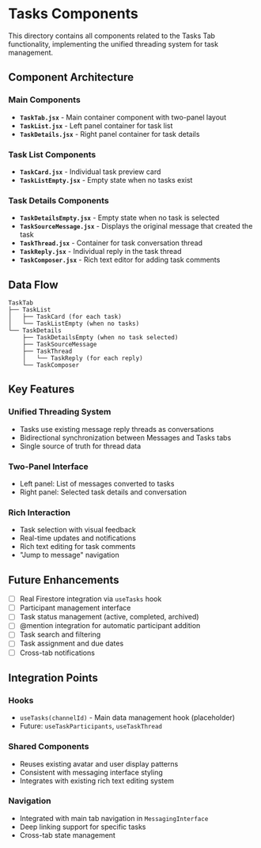 # Tasks Components

This directory contains all components related to the Tasks Tab functionality, implementing the unified threading system for task management.

## Component Architecture

### Main Components

- **`TaskTab.jsx`** - Main container component with two-panel layout
- **`TaskList.jsx`** - Left panel container for task list
- **`TaskDetails.jsx`** - Right panel container for task details

### Task List Components

- **`TaskCard.jsx`** - Individual task preview card
- **`TaskListEmpty.jsx`** - Empty state when no tasks exist

### Task Details Components

- **`TaskDetailsEmpty.jsx`** - Empty state when no task is selected
- **`TaskSourceMessage.jsx`** - Displays the original message that created the task
- **`TaskThread.jsx`** - Container for task conversation thread
- **`TaskReply.jsx`** - Individual reply in the task thread
- **`TaskComposer.jsx`** - Rich text editor for adding task comments

## Data Flow

```
TaskTab
├── TaskList
│   ├── TaskCard (for each task)
│   └── TaskListEmpty (when no tasks)
└── TaskDetails
    ├── TaskDetailsEmpty (when no task selected)
    ├── TaskSourceMessage
    ├── TaskThread
    │   └── TaskReply (for each reply)
    └── TaskComposer
```

## Key Features

### Unified Threading System
- Tasks use existing message reply threads as conversations
- Bidirectional synchronization between Messages and Tasks tabs
- Single source of truth for thread data

### Two-Panel Interface
- Left panel: List of messages converted to tasks
- Right panel: Selected task details and conversation

### Rich Interaction
- Task selection with visual feedback
- Real-time updates and notifications
- Rich text editing for task comments
- "Jump to message" navigation

## Future Enhancements

- [ ] Real Firestore integration via `useTasks` hook
- [ ] Participant management interface
- [ ] Task status management (active, completed, archived)
- [ ] @mention integration for automatic participant addition
- [ ] Task search and filtering
- [ ] Task assignment and due dates
- [ ] Cross-tab notifications

## Integration Points

### Hooks
- `useTasks(channelId)` - Main data management hook (placeholder)
- Future: `useTaskParticipants`, `useTaskThread`

### Shared Components
- Reuses existing avatar and user display patterns
- Consistent with messaging interface styling
- Integrates with existing rich text editing system

### Navigation
- Integrated with main tab navigation in `MessagingInterface`
- Deep linking support for specific tasks
- Cross-tab state management 